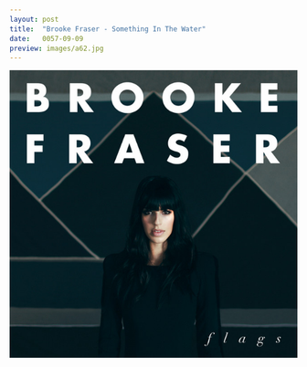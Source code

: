 ```yaml
---
layout: post
title:  "Brooke Fraser - Something In The Water"
date:   0057-09-09
preview: images/a62.jpg
---
```


![Brooke Fraser - Flags](/images/a62.jpg)
